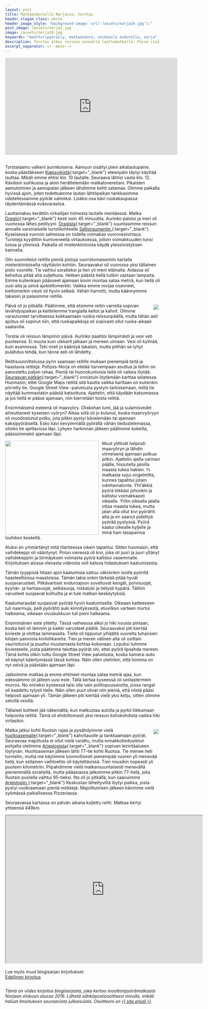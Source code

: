 ```yaml
---
layout: post
title: Matkaenduroilla Norjassa, torstai
header_slogan_class: white
header_image_style: "background-image: url('/assets/norja19.jpg');"
post_image: /assets/norja2.jpg
image: /assets/norja19.jpg
keywords: "moottoripyöräily, matkaenduro, seikkailu endurolla, norja"
description: Torstai alkoi reissun ainoalla lauttamatkalla. Päivä sisälsi vaikeakulkuisen etapin, jota ympäröi huikeat vuoristomaisemat. Eipä täysin kommelluksitta pätkästä selvittykään.
excerpt_separator: <!--more-->
---
```


<div class="post-video">
     <iframe width="560" height="315" 
src="https://www.youtube.com/embed/4Z32s8QLfFU" frameborder="0" 
allowfullscreen></iframe>
</div>
<div>&nbsp;</div>

Torstaiaamu valkeni aurinkoisena. Aamuun sisältyi pieni aikataulupaine, 
koska päästäkseen
[Kjøpsvikistä](https://goo.gl/maps/oik11PKsH6xjwou6A){:target="_blank"}
eteenpäin täytyi käyttää lauttaa. Mikäli 
emme ehtisi klo. 10 lautalle. Seuraava lähtisi vasta klo. 12. Käväisin 
suihkussa ja aloin herättelemään matkatovereitani. Pikaisten aamutoimien 
ja aamupalan jälkeen lähdimme kohti satamaa. Olimme paikalla hyvissä 
ajoin, joten todettuamme lautan lähtöpaikan tankkasimme odotellessamme 
pyörät valmiiksi. Lisäksi osa kävi ruokakaupassa täydentämässä 
eväsvarastoa.

<!--more-->

Lauttamaksu kerättiin virkailijan toimesta lautalle mentäessä. Matka 
[Dragiin](https://goo.gl/maps/uBQrzK3JVLv4NNzk8){:target="_blank"}
kesti noin 45 minuuttia. Aurinko paistoi ja meri oli vuonossa 
lähes peilityyni.
[Dragista](https://goo.gl/maps/uBQrzK3JVLv4NNzk8){:target="_blank"}
suuntasimme reissun ainoalle varsinaiselle 
turistikohteelle
[Saltstraumeniin.](https://goo.gl/maps/cm5PMQwC82UqZ7FZ8){:target="_blank"}
Kyseisessä vuonon salmessa on todella 
voimakas vuorovesivirtaus. Turisteja kyydittiin kumiveneellä 
virtauksessa, jolloin voimakkuuden tunsi luissa ja ytimissä. Paikalla 
oli mielenkiintoista käydä yleissivistyksen kannalta.

Olin suunnitelut reitille pieniä pistoja vuoristomaisemiin kartalla 
mielenkiintoiselta näyttäviin kohtiin. Seuraavaksi oli vuorossa yksi 
tällainen pisto vuorelle. Tie vaihtui soratieksi ja tien yli meni 
eläinaita. Aidassa oli kehoitus pitää aita suljettuna. Hetken päästä 
tiellä tulikin vastaan lampaita. Emme kuitenkaan päässeet ajamaan kovin 
montaa sataa metriä, kun tiellä oli uusi aita ja selvä ajokieltomerkki. 
Vaikka emme norjaa osanneet, kieltomerkin viesti oli hyvin selkeä. Vähän 
harmitti, mutta käännyimme takaisin ja palasimme reitille.

<img src="/assets/norja16.jpg" style="float: right; padding: 5px;" />

Päivä oli jo pitkällä. Päätimme, että etsimme reitin varrelta sopivan 
levähdyspaikan ja keittelemme trangialla keitot ja kahvit. Olimme 
varautuneet tarvittaessa kokkaamaan ruokia reissunpäällä, mutta tähän 
asti ajoitus oli sopinut niin, että ruokapaikkoja oli sopivasti ollut 
ruoka-aikaan saatavilla.

Torstai oli reissun lämpimin päivä. Aurinko paahtoi lämpimästi ja vesi 
veti puoleensa. Ei muuta kuin uikkarit jalkaan ja mereen uimaan. Vesi 
oli kylmää, kuin avannossa. Teki mieli jo kääntyä takaisin, mutta 
pitihän se lyhyt pulahdus tehdä, kun tänne asti oli lähdetty.

Reittisuunnittelussa pyrin saamaan reitille mukaan pienempiä teitä ja 
haastavia reittejä. Pohjois-Norja on etelää harvempaan asuttua ja teihin 
on panostettu paljon rahaa. Pieniä tai huonokuntoisia teitä oli vaikea 
löytää.
[Seuraavan pätkän](https://goo.gl/maps/PeqxD1xqSZPUHd8MA){:target="_blank"}
onnistuin löytämään karttaa selatessa. 
Huomasin, ettei Google Maps reititä sitä kautta vaikka karttaan on 
kuitenkin piirretty tie. Google Street View -palvelusta pystyin 
tarkistamaan, miltä tie näyttää kummastakin päästä katsottuna. 
Ajattelin, että käydään katsomassa ja jos tiellä ei pääse ajamaan, niin 
kierretään toista reittiä.

Ensimmäisenä esteenä oli maavyöry. Oliskohan lumi, jää ja sulamisvedet 
aiheuttaneet kyseisen vyöryn? Aikaa siitä oli jo kulunut, koska 
maanvyöryyn oli muodostunut polku, jota pitkin pystyi kävelemään tai 
ajamaan kaksipyöräisellä. Esko kävi kevyimmällä pyörällä vähän 
tiedustelemassa, olisiko tie ajettavissa läpi. Lyhyen harkinnan jälkeen 
päätimme kokeilla, pääsisimmekö ajamaan läpi.

<img src="/assets/norja17.jpg" width="305" style="float: left; 
padding-right: 10px;" />

Muut ylittivät helposti maavyöryn ja lähdin viimeisenä ajamaan polkua 
pitkin. Ajattelin ajella varman päälle, hissutella jaloilla maasta tukea 
hakien. ⅔ matkasta sujui ongelmitta, kunnes tapahtui jotain 
odottamatonta. Yht’äkkiä pyörä tökkäsi johonkin ja kallistui 
voimakkaasti oikealle. Yritin oikealla jalalla ottaa maasta tukea, mutta 
jalan alla ollut kivi pyörähti alta ja en saanut pidettyä pyörää 
pystyssä. Pyörä kaatui oikealle kyljelle ja minä hain tasapainoa 
louhikon keskellä.

Aluksi en ymmärtänyt mitä tilanteessa oikein tapahtui. Sitten huomasin, 
että vaihdekeppi oli vääntynyt. Polun vieressä oli kivi, joka oli juuri 
ja juuri yltänyt vaihdekeppiin ja törmäyksen voimasta pyörä kallistui 
vasemmalle. Kirjoituksen alussa olevasta videosta voit katsoa 
hidastuksen kaatumisesta.

Tämän tyyppisiä hitaan ajon kaatumisia sattuu väkisinkin isoilla 
pyörillä haasteellisissa maastoissa. Tämän takia onkin tärkeää pitää 
hyvät suojavarusteet. Pitkävartiset enduroajoon soveltuvat kengät, 
polvisuojat, kyynär- ja hartiasuojat, selkäsuoja, niskatuki ja tietysti 
kypärä. Tällöin varusteet suojaavat kolhuilta ja ei tule matkan 
keskeytyksiä.

Kaatumaraudat suojasivat pyörää hyvin kaatumiselta. Oikeaan katteeseen 
tuli naarmuja, peili pyörähti auki kiinnityksestä, etuvilkun varteen 
murtui halkeama, oikeaan sivulaukkuun tuli pieni halkeama.

Ensimmäinen este ylitetty. Tässä vaiheessa alkoi jo hiki nousta pintaan, 
koska keli oli lämmin ja kaikki varusteet päällä. Seuraavaksi piti 
kiertää kivieste ja ohittaa lammasaita. Tielle oli tippunut ylhäältä 
vuorelta tuhansien kilojen painoisia kivilohkareita. Tien ja meren 
välinen aita oli osittain vaurioitunut ja puuttui muutamasta kohtaa 
kokonaan. Lopuksi tulimme kiviesteelle, josta päätimme taluttaa pyörät 
ohi, ettei pyörä lipsahda mereen. Tämä kohta olikin tuttu Google Street 
View palvelusta, koska kamera-auto oli käynyt kääntymässä tässä kohtaa. 
Näin ollen oletinkin, että homma on nyt selvä ja päästään ajamaan läpi.

Jatkoimme matkaa ja emme ehtineet montaa sataa metriä ajaa, kun 
edessämme oli jälleen uusi este. Tällä kertaa kyseessä oli 
sotilastermein murros. No onneksi kyseessä taisi olla vain 
polttopuusavotta, jossa rangat oli kaadettu tylysti tielle. Näin ollen 
puut olivat niin pieniä, että niistä pääsi helposti ajamaan yli. Tämän 
jälkeen piti kiertää vielä yksi ketju, sitten olimme selvillä vesillä.

Tällaiset kohteet jää näkemättä, kun matkustaa autolla ja pyrkii 
liikkumaan helpointa reittiä. Tämä oli ehdottomasti yksi reissun 
kohokohdista vaikka hiki virtasikin.

<img src="/assets/norja18.jpg" style="float: right; padding: 5px;" />

Matka jatkui kohti Ruotsin rajaa ja pysähdyimme vielä
[huoltoasemalle](https://goo.gl/maps/64Co3XrCSCiCENL39){:target="_blank"}
kahvitauolle ja tankkaamaan pyörät. Seuraavaa majoitusta ei ollut vielä 
varattu, mutta ennakkotiedustelun pohjalta oletimme
[Arjeplogista](https://goo.gl/maps/dESTPxxeHbfwEAuE9){:target="_blank"}
sopivan 
leirintäalueen löytyvän. Huoltoaseman jälkeen lähti 77-tie kohti 
Ruotsia. Tie menee heti tunneliin, mutta me käytimme luonnollisesti 
pienempää vuoren yli menevää tietä, kun sellainen vaihtoehto oli 
käytettävissä. Tien nousikin nopeasti yli puoleen kilometriin. 
Piipahdimme vielä matkansuuntaisesti menevällä pienemmällä soratiellä, 
mutta pääasiassa jatkoimme pitkin 77-tietä, joka Ruotsin puolella 
vaihtui 95-tieksi.
Ilta oli jo pitkällä, kun saavuimme
[Arjeplogiin.](https://goo.gl/maps/dESTPxxeHbfwEAuE9){:target="_blank"}
Keskustan lähettyviltä 
löytyi paikka, josta pystyi vuokraamaan pieniä mökkejä. Majoittumisen 
jälkeen kävimme vielä syömässä paikallisessa Pizzeriassa.

Seuraavassa kartassa on päivän aikana kuljettu reitti. Matkaa kertyi
yhteensä 449km.

<div class="post-video">
  <iframe 
    src="https://www.google.com/maps/d/embed?mid=1azOZQdgRT5kfsVKRuk5Oj_zX13b9v4cC"
    width="640" height="480"></iframe>
</div>

<div>&nbsp;</div>

<div>Lue myös muut blogisarjan kirjoitukset:</div>
<a href="/2020/03/05/matkaenduroilla-norjassa-keskiviikko" 
style="float: left;">Edellinen kirjoitus</a>
<!--
<a href="" style="float: right;">Seuraava kirjoitus</a>
-->
<p>&nbsp;</p>

<div style="clear:both" />
<i>
Tämä on viides kirjoitus blogisarjasta, joka kertoo 
moottoripyörämatkasta Norjaan elokuun alussa 2016. Lähetä sähköpostiosoitteesi minulle, 
mikäli haluat ilmoituksen seuraavista julkaisuista. Osoitteeni on <a 
href="mailto:{{ site.email }}">{{ site.email }}</a>.
</i>
